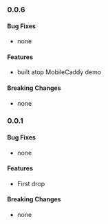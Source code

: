 
### 0.0.6


#### Bug Fixes

* none

#### Features

* built atop MobileCaddy demo

#### Breaking Changes

* none



### 0.0.1


#### Bug Fixes

* none

#### Features

* First drop

#### Breaking Changes

* none

